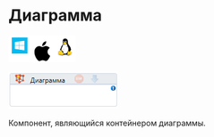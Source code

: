 # Диаграмма

![](<../../../.gitbook/assets/image (724).png>)

![](<../../../.gitbook/assets/image (103).png>)

Компонент, являющийся контейнером диаграммы.&#x20;
